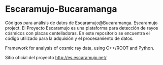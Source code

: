 # Escaramujo-Bucaramanga
Códigos para análisis de datos de Escaramujo@Bucaramanga. Escaramujo project.
El Proyecto Escaramujo es una plataforma para detección de rayos cósmicos con placas centelladoras. En este repositorio se encuentra el código utilizado para la adquisión y el procesamiento de datos.

Framework for analysis of cosmic ray data, using C++/ROOT and Python.

Sitio oficial del proyecto http://es.escaramujo.net/
